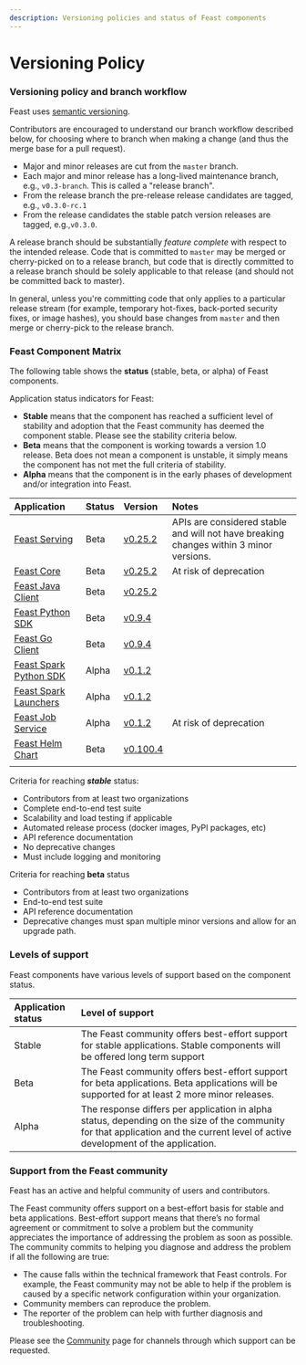 ```yaml
---
description: Versioning policies and status of Feast components
---
```


# Versioning Policy

### Versioning policy and branch workflow

Feast uses [semantic versioning](https://semver.org/).

Contributors are encouraged to understand our branch workflow described below, for choosing where to branch when making a change \(and thus the merge base for a pull request\).

* Major and minor releases are cut from the `master` branch.
* Each major and minor release has a long-lived maintenance branch, e.g., `v0.3-branch`. This is called a "release branch".
* From the release branch the pre-release release candidates are tagged, e.g., `v0.3.0-rc.1`
* From the release candidates the stable patch version releases are tagged, e.g.,`v0.3.0`.

A release branch should be substantially _feature complete_ with respect to the intended release. Code that is committed to `master` may be merged or cherry-picked on to a release branch, but code that is directly committed to a release branch should be solely applicable to that release \(and should not be committed back to master\).

In general, unless you're committing code that only applies to a particular release stream \(for example, temporary hot-fixes, back-ported security fixes, or image hashes\), you should base changes from `master` and then merge or cherry-pick to the release branch.

### Feast Component Matrix

The following table shows the **status** \(stable, beta, or alpha\) of Feast components. 

Application status indicators for Feast:

* **Stable** means that the component has reached a sufficient level of stability and adoption that the Feast community has deemed the component stable. Please see the stability criteria below.
* **Beta** means that the component is working towards a version 1.0 release. Beta does not mean a component is unstable, it simply means the component has not met the full criteria of stability.
* **Alpha** means that the component is in the early phases of development and/or integration into Feast.

| Application | Status | Version | Notes |
| :--- | :--- | :--- | :--- |
| [Feast Serving](https://github.com/feast-dev/feast-java) | Beta | [v0.25.2](https://github.com/feast-dev/feast-java/releases/tag/v0.25.2) | APIs are considered stable and will not have breaking changes within 3 minor versions. |
| [Feast Core](https://github.com/feast-dev/feast-java) | Beta | [v0.25.2](https://github.com/feast-dev/feast-java/releases/tag/v0.25.2) | At risk of deprecation |
| [Feast Java Client](https://github.com/feast-dev/feast-java) | Beta | [v0.25.2](https://github.com/feast-dev/feast-java/releases/tag/v0.25.2) |  |
| [Feast Python SDK](https://github.com/feast-dev/feast) | Beta | [v0.9.4](https://github.com/feast-dev/feast/releases/tag/v0.9.4) |  |
| [Feast Go Client](https://github.com/feast-dev/feast) | Beta | [v0.9.4](https://github.com/feast-dev/feast/releases/tag/v0.9.4) |  |
| [Feast Spark Python SDK](https://github.com/feast-dev/feast-spark) | Alpha | [v0.1.2](https://github.com/feast-dev/feast-spark/releases/tag/v0.1.2) |  |
| [Feast Spark Launchers](https://github.com/feast-dev/feast-spark) | Alpha | [v0.1.2](https://github.com/feast-dev/feast-spark/releases/tag/v0.1.2) |  |
| [Feast Job Service](https://github.com/feast-dev/feast-spark) | Alpha | [v0.1.2](https://github.com/feast-dev/feast-spark/releases/tag/v0.1.2) | At risk of deprecation |
| [Feast Helm Chart](https://github.com/feast-dev/feast-helm-charts) | Beta | [v0.100.4](https://github.com/feast-dev/feast-helm-charts/releases/tag/v0.100.4) |  |
|  |  |  |  |

Criteria for reaching _**stable**_ status:

* Contributors from at least two organizations
* Complete end-to-end test suite
* Scalability and load testing if applicable
* Automated release process \(docker images, PyPI packages, etc\)
* API reference documentation
* No deprecative changes
* Must include logging and monitoring

Criteria for reaching **beta** status

* Contributors from at least two organizations
* End-to-end test suite
* API reference documentation
* Deprecative changes must span multiple minor versions and allow for an upgrade path.

### Levels of support <a id="levels-of-support"></a>

Feast components have various levels of support based on the component status.

| Application status | Level of support |
| :--- | :--- |
| Stable | The Feast community offers best-effort support for stable applications. Stable components will be offered long term support |
| Beta | The Feast community offers best-effort support for beta applications. Beta applications will be supported for at least 2 more minor releases. |
| Alpha | The response differs per application in alpha status, depending on the size of the community for that application and the current level of active development of the application. |

### Support from the Feast community <a id="support-from-the-kubeflow-community"></a>

Feast has an active and helpful community of users and contributors.

The Feast community offers support on a best-effort basis for stable and beta applications. Best-effort support means that there’s no formal agreement or commitment to solve a problem but the community appreciates the importance of addressing the problem as soon as possible. The community commits to helping you diagnose and address the problem if all the following are true:

* The cause falls within the technical framework that Feast controls. For example, the Feast community may not be able to help if the problem is caused by a specific network configuration within your organization.
* Community members can reproduce the problem.
* The reporter of the problem can help with further diagnosis and troubleshooting.

Please see the [Community](../community.md) page for channels through which support can be requested.

